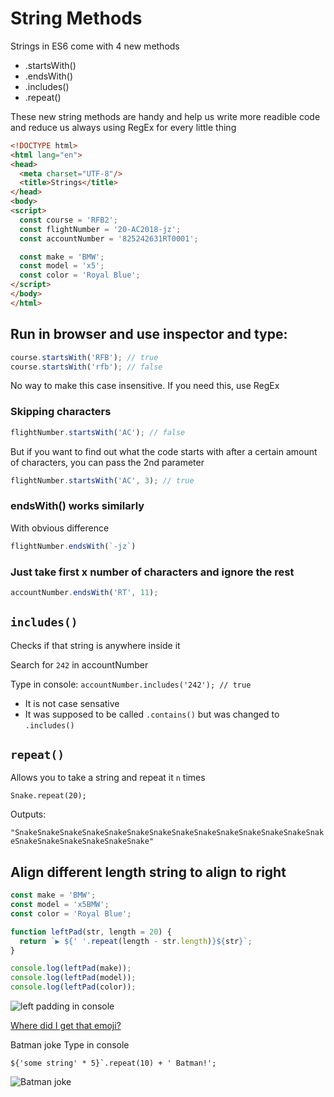 # String Methods
Strings in ES6 come with 4 new methods

* .startsWith()
* .endsWith()
* .includes()
* .repeat()

These new string methods are handy and help us write more readible code and reduce us always using RegEx for every little thing

```html
<!DOCTYPE html>
<html lang="en">
<head>
  <meta charset="UTF-8"/>
  <title>Strings</title>
</head>
<body>
<script>
  const course = 'RFB2';
  const flightNumber = '20-AC2018-jz';
  const accountNumber = '825242631RT0001';

  const make = 'BMW';
  const model = 'x5';
  const color = 'Royal Blue';
</script>
</body>
</html>
```

## Run in browser and use inspector and type:

```js
course.startsWith('RFB'); // true
course.startsWith('rfb'); // false
```

No way to make this case insensitive. If you need this, use RegEx

### Skipping characters
```js
flightNumber.startsWith('AC'); // false
```

But if you want to find out what the code starts with after a certain amount of characters, you can pass the 2nd parameter

```js
flightNumber.startsWith('AC', 3); // true
```

### endsWith() works similarly
With obvious difference

```js
flightNumber.endsWith(`-jz`)
```

### Just take first x number of characters and ignore the rest

```js
accountNumber.endsWith('RT', 11);
```

## `includes()`
Checks if that string is anywhere inside it

Search for `242` in accountNumber

Type in console:
`accountNumber.includes('242'); // true`

* It is not case sensative
* It was supposed to be called `.contains()` but was changed to `.includes()`

## `repeat()`
Allows you to take a string and repeat it `n` times

`Snake.repeat(20);`

Outputs:

`"SnakeSnakeSnakeSnakeSnakeSnakeSnakeSnakeSnakeSnakeSnakeSnakeSnakeSnakeSnakeSnakeSnakeSnakeSnakeSnake"`

## Align different length string to align to right
```js
const make = 'BMW';
const model = 'x5BMW';
const color = 'Royal Blue';

function leftPad(str, length = 20) {
  return `▶️ ${' '.repeat(length - str.length)}${str}`;
}

console.log(leftPad(make));
console.log(leftPad(model));
console.log(leftPad(color));
```

![left padding in console](https://i.imgur.com/5Rntlvo.png)

[Where did I get that emoji?](http://matthewpalmer.net/rocket/)

Batman joke
Type in console

``${'some string' * 5}`.repeat(10) + ' Batman!';``

![Batman joke](https://i.imgur.com/03Tm9Qq.png)
